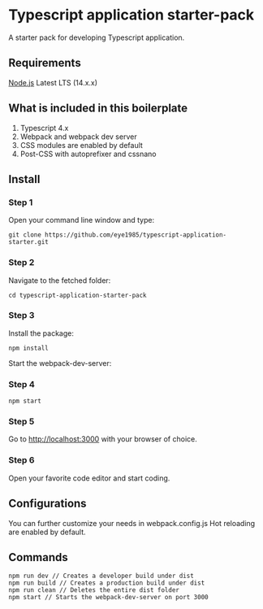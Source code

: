 # Typescript application starter-pack

A starter pack for developing Typescript application.


## Requirements
[Node.js](https://nodejs.org) Latest LTS (14.x.x)

## What is included in this boilerplate
1. Typescript 4.x
2. Webpack and webpack dev server
3. CSS modules are enabled by default
4. Post-CSS with autoprefixer and cssnano

## Install
### Step 1
Open your command line window and type:
```
git clone https://github.com/eye1985/typescript-application-starter.git
```

### Step 2
Navigate to the fetched folder:
```
cd typescript-application-starter-pack
```

### Step 3
Install the package:
```
npm install
```

Start the webpack-dev-server:
### Step 4
```
npm start
```

### Step 5
Go to [http://localhost:3000](http://localhost:3000) with your browser of choice.

### Step 6
Open your favorite code editor and start coding.

## Configurations
You can further customize your needs in webpack.config.js
Hot reloading are enabled by default.

## Commands

```
npm run dev // Creates a developer build under dist
npm run build // Creates a production build under dist
npm run clean // Deletes the entire dist folder
npm start // Starts the webpack-dev-server on port 3000
```

